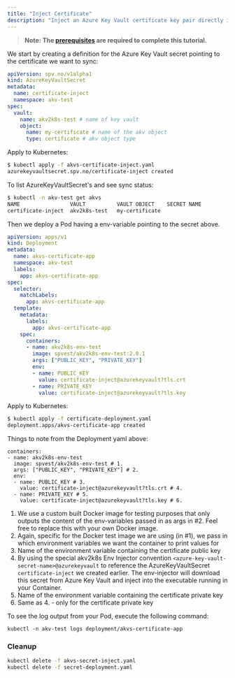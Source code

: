 ```yaml
---
title: "Inject Certificate"
description: "Inject an Azure Key Vault certificate key pair directly into a container application"
---
```


> **Note: The [prerequisites](../prerequisites) are required to complete this tutorial.**

We start by creating a definition for the Azure Key Vault secret pointing to the certificate we want to sync:

```yaml:title=akvs-certificate-inject.yaml
apiVersion: spv.no/v1alpha1
kind: AzureKeyVaultSecret
metadata:
  name: certificate-inject 
  namespace: akv-test
spec:
  vault:
    name: akv2k8s-test # name of key vault
    object:
      name: my-certificate # name of the akv object
      type: certificate # akv object type
```

Apply to Kubernetes:

```bash
$ kubectl apply -f akvs-certificate-inject.yaml
azurekeyvaultsecret.spv.no/certificate-inject created
```

To list AzureKeyVaultSecret's and see sync status:

```bash
$ kubectl -n akv-test get akvs
NAME                VAULT          VAULT OBJECT    SECRET NAME         SYNCHED
certificate-inject  akv2k8s-test   my-certificate  
```

Then we deploy a Pod having a env-variable pointing to the secret above.

```yaml:title=certificate-deployment.yaml
apiVersion: apps/v1
kind: Deployment
metadata:
  name: akvs-certificate-app
  namespace: akv-test
  labels:
    app: akvs-certificate-app
spec:
  selector:
    matchLabels:
      app: akvs-certificate-app
  template:
    metadata:
      labels:
        app: akvs-certificate-app
    spec:
      containers:
      - name: akv2k8s-env-test
        image: spvest/akv2k8s-env-test:2.0.1
        args: ["PUBLIC_KEY", "PRIVATE_KEY"]
        env:
        - name: PUBLIC_KEY
          value: certificate-inject@azurekeyvault?tls.crt
        - name: PRIVATE_KEY
          value: certificate-inject@azurekeyvault?tls.key
```

Apply to Kubernetes:

```bash
$ kubectl apply -f certificate-deployment.yaml
deployment.apps/akvs-certificate-app created
```

Things to note from the Deployment yaml above:

```yaml{3,4,6-9}
containers:
- name: akv2k8s-env-test
  image: spvest/akv2k8s-env-test # 1.
  args: ["PUBLIC_KEY", "PRIVATE_KEY"] # 2.
  env:
  - name: PUBLIC_KEY # 3.
    value: certificate-inject@azurekeyvault?tls.crt # 4.
  - name: PRIVATE_KEY # 5.
    value: certificate-inject@azurekeyvault?tls.key # 6.
```

1. We use a custom built Docker image for testing purposes that only outputs the content of the env-variables passed in as args in #2. Feel free to replace this with your own Docker image.
2. Again, specific for the Docker test image we are using (in #1), we pass in which environment variables we want the container to print values for 
3. Name of the environment variable containing the certificate public key
4. By using the special akv2k8s Env Injector convention `<azure-key-vault-secret-name>@azurekeyvault` to reference the AzureKeyVaultSecret `certificate-inject` we created earlier. The env-injector will download this secret from Azure Key Vault and inject into the executable running in your Container.
5. Name of the environment variable containing the certificate private key
6. Same as 4. - only for the certificate private key

To see the log output from your Pod, execute the following command:

```
kubectl -n akv-test logs deployment/akvs-certificate-app
```

### Cleanup

```bash
kubectl delete -f akvs-secret-inject.yaml
kubectl delete -f secret-deployment.yaml
```